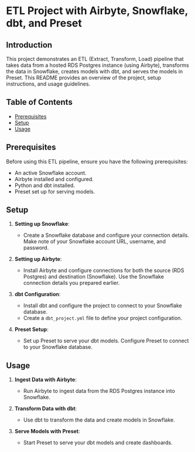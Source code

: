 # ETL Project with Airbyte, Snowflake, dbt, and Preset

## Introduction

This project demonstrates an ETL (Extract, Transform, Load) pipeline that takes data from a hosted RDS Postgres instance (using Airbyte), transforms the data in Snowflake, creates models with dbt, and serves the models in Preset. This README provides an overview of the project, setup instructions, and usage guidelines.

## Table of Contents

- [Prerequisites](#prerequisites)
- [Setup](#setup)
- [Usage](#usage)

## Prerequisites

Before using this ETL pipeline, ensure you have the following prerequisites:

- An active Snowflake account.
- Airbyte installed and configured.
- Python and dbt installed.
- Preset set up for serving models.

## Setup

1. **Setting up Snowflake**:
   - Create a Snowflake database and configure your connection details. Make note of your Snowflake account URL, username, and password.

2. **Setting up Airbyte**:
   - Install Airbyte and configure connections for both the source (RDS Postgres) and destination (Snowflake). Use the Snowflake connection details you prepared earlier.

3. **dbt Configuration**:
   - Install dbt and configure the project to connect to your Snowflake database.
   - Create a `dbt_project.yml` file to define your project configuration.

4. **Preset Setup**:
   - Set up Preset to serve your dbt models. Configure Preset to connect to your Snowflake database.

## Usage

1. **Ingest Data with Airbyte**:
   - Run Airbyte to ingest data from the RDS Postgres instance into Snowflake.

2. **Transform Data with dbt**:
   - Use dbt to transform the data and create models in Snowflake.

3. **Serve Models with Preset**:
   - Start Preset to serve your dbt models and create dashboards.
